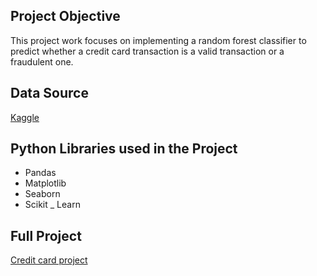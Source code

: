 ## Project Objective
This project work focuses on implementing a random forest classifier to predict whether a credit card transaction is a valid transaction or a fraudulent one.
## Data Source
[Kaggle](https://www.kaggle.com/datasets/mlg-ulb/creditcardfraud)
## Python Libraries used in the Project
* Pandas
* Matplotlib
* Seaborn
* Scikit _ Learn
## Full Project
[Credit card project](https://github.com/Samia1990/Academic-Project/blob/main/Credit%20Card%20project.ipynb)
